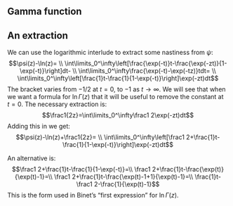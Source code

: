 <article>

# Gamma function

## An extraction

We can use the logarithmic interlude to extract some nastiness from $\psi$:
$$\psi(z)-\ln(z)= \\
\int\limits_0^\infty\left[\frac{\exp(-t)}t-\frac{\exp(-zt)}{1-\exp(-t)}\right]dt- \\
\int\limits_0^\infty\frac{\exp(-t)-\exp(-tz)}tdt= \\
\int\limits_0^\infty\left[\frac{1}t-\frac{1}{1-\exp(-t)}\right]\exp(-zt)dt$$
The bracket varies from $-1/2$ at $t=0$, to $-1$ as $t\rightarrow\infty$. We will see that when we want a formula for $\ln\Gamma(z)$ that it will be useful to remove the constant at $t=0$. The necessary extraction is:
$$\frac1{2z}=\int\limits_0^\infty\frac1 2\exp(-zt)dt$$
Adding this in we get:
$$\psi(z)-\ln(z)+\frac1{2z}= \\
\int\limits_0^\infty\left[\frac1 2+\frac{1}t-\frac{1}{1-\exp(-t)}\right]\exp(-zt)dt$$

An alternative is:
$$\frac1 2+\frac{1}t-\frac{1}{1-\exp(-t)}=\\
\frac1 2+\frac{1}t-\frac{\exp(t)}{\exp(t)-1}=\\
\frac1 2+\frac{1}t-\frac{\exp(t)-1+1}{\exp(t)-1}=\\
\frac{1}t-\frac1 2-\frac{1}{\exp(t)-1}$$
This is the form used in Binet’s “first expression” for $\ln\Gamma(z)$.
</article>